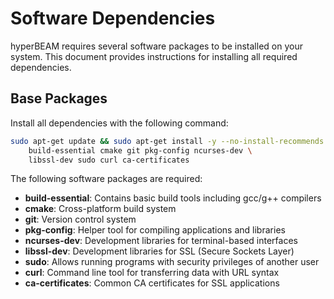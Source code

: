 # **Software Dependencies**

hyperBEAM requires several software packages to be installed on your system. This document provides instructions for installing all required dependencies.

## Base Packages

Install all dependencies with the following command:

```bash
sudo apt-get update && sudo apt-get install -y --no-install-recommends \
    build-essential cmake git pkg-config ncurses-dev \
	libssl-dev sudo curl ca-certificates
``` 

The following software packages are required:

* **build-essential**: Contains basic build tools including gcc/g++ compilers
* **cmake**: Cross-platform build system
* **git**: Version control system
* **pkg-config**: Helper tool for compiling applications and libraries
* **ncurses-dev**: Development libraries for terminal-based interfaces
* **libssl-dev**: Development libraries for SSL (Secure Sockets Layer)
* **sudo**: Allows running programs with security privileges of another user
* **curl**: Command line tool for transferring data with URL syntax
* **ca-certificates**: Common CA certificates for SSL applications

